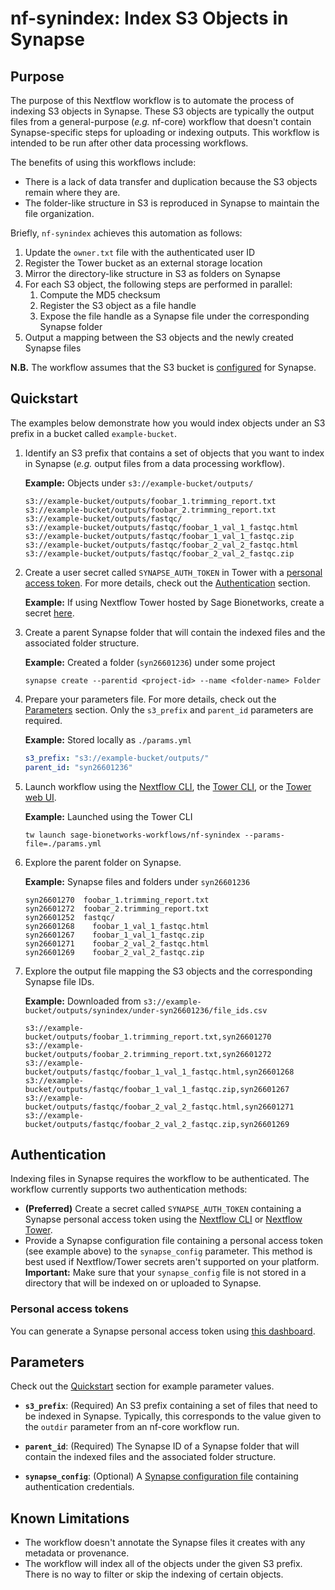 # nf-synindex: Index S3 Objects in Synapse

## Purpose

The purpose of this Nextflow workflow is to automate the process of indexing S3 objects in Synapse. These S3 objects are typically the output files from a general-purpose (_e.g._ nf-core) workflow that doesn't contain Synapse-specific steps for uploading or indexing outputs. This workflow is intended to be run after other data processing workflows.

The benefits of using this workflows include:

- There is a lack of data transfer and duplication because the S3 objects remain where they are.
- The folder-like structure in S3 is reproduced in Synapse to maintain the file organization.

Briefly, `nf-synindex` achieves this automation as follows:

1. Update the `owner.txt` file with the authenticated user ID
2. Register the Tower bucket as an external storage location
3. Mirror the directory-like structure in S3 as folders on Synapse
4. For each S3 object, the following steps are performed in parallel:
   1. Compute the MD5 checksum
   2. Register the S3 object as a file handle
   3. Expose the file handle as a Synapse file under the corresponding Synapse folder
5. Output a mapping between the S3 objects and the newly created Synapse files

**N.B.** The workflow assumes that the S3 bucket is [configured](https://help.synapse.org/docs/Custom-Storage-Locations.2048327803.html) for Synapse.

## Quickstart

The examples below demonstrate how you would index objects under an S3 prefix in a bucket called `example-bucket`.

1. Identify an S3 prefix that contains a set of objects that you want to index in Synapse (_e.g._ output files from a data processing workflow).

    **Example:** Objects under `s3://example-bucket/outputs/`

    ```text
    s3://example-bucket/outputs/foobar_1.trimming_report.txt
    s3://example-bucket/outputs/foobar_2.trimming_report.txt
    s3://example-bucket/outputs/fastqc/
    s3://example-bucket/outputs/fastqc/foobar_1_val_1_fastqc.html
    s3://example-bucket/outputs/fastqc/foobar_1_val_1_fastqc.zip
    s3://example-bucket/outputs/fastqc/foobar_2_val_2_fastqc.html
    s3://example-bucket/outputs/fastqc/foobar_2_val_2_fastqc.zip
    ```

2. Create a user secret called `SYNAPSE_AUTH_TOKEN` in Tower with a [personal access token](https://www.synapse.org/#!PersonalAccessTokens:). For more details, check out the [Authentication](#authentication) section.

    **Example:** If using Nextflow Tower hosted by Sage Bionetworks, create a secret [here](https://tower.sagebionetworks.org/secrets).

3. Create a parent Synapse folder that will contain the indexed files and the associated folder structure.

    **Example:** Created a folder (`syn26601236`) under some project

    ```text
    synapse create --parentid <project-id> --name <folder-name> Folder
    ```

4. Prepare your parameters file. For more details, check out the [Parameters](#parameters) section. Only the `s3_prefix` and `parent_id` parameters are required.

    **Example:** Stored locally as `./params.yml`

    ```yaml
    s3_prefix: "s3://example-bucket/outputs/"
    parent_id: "syn26601236"
    ```

5. Launch workflow using the [Nextflow CLI](https://nextflow.io/docs/latest/cli.html#run), the [Tower CLI](https://help.tower.nf/latest/cli/), or the [Tower web UI](https://help.tower.nf/latest/launch/launchpad/).

    **Example:** Launched using the Tower CLI

    ```console
    tw launch sage-bionetworks-workflows/nf-synindex --params-file=./params.yml
    ```

6. Explore the parent folder on Synapse.

    **Example:** Synapse files and folders under `syn26601236`

    ```text
    syn26601270  foobar_1.trimming_report.txt
    syn26601272  foobar_2.trimming_report.txt
    syn26601252  fastqc/
    syn26601268    foobar_1_val_1_fastqc.html
    syn26601267    foobar_1_val_1_fastqc.zip
    syn26601271    foobar_2_val_2_fastqc.html
    syn26601269    foobar_2_val_2_fastqc.zip
    ```

7. Explore the output file mapping the S3 objects and the corresponding Synapse file IDs.

    **Example:** Downloaded from `s3://example-bucket/outputs/synindex/under-syn26601236/file_ids.csv`

    ```text
    s3://example-bucket/outputs/foobar_1.trimming_report.txt,syn26601270
    s3://example-bucket/outputs/foobar_2.trimming_report.txt,syn26601272
    s3://example-bucket/outputs/fastqc/foobar_1_val_1_fastqc.html,syn26601268
    s3://example-bucket/outputs/fastqc/foobar_1_val_1_fastqc.zip,syn26601267
    s3://example-bucket/outputs/fastqc/foobar_2_val_2_fastqc.html,syn26601271
    s3://example-bucket/outputs/fastqc/foobar_2_val_2_fastqc.zip,syn26601269
    ```

## Authentication

Indexing files in Synapse requires the workflow to be authenticated. The workflow currently supports two authentication methods:

- **(Preferred)** Create a secret called `SYNAPSE_AUTH_TOKEN` containing a Synapse personal access token using the [Nextflow CLI](https://nextflow.io/docs/latest/secrets.html) or [Nextflow Tower](https://help.tower.nf/latest/secrets/overview/).
- Provide a Synapse configuration file containing a personal access token (see example above) to the `synapse_config` parameter. This method is best used if Nextflow/Tower secrets aren't supported on your platform. **Important:** Make sure that your `synapse_config` file is not stored in a directory that will be indexed on or uploaded to Synapse.

### Personal access tokens

You can generate a Synapse personal access token using [this dashboard](https://www.synapse.org/#!PersonalAccessTokens:).

## Parameters

Check out the [Quickstart](#quickstart) section for example parameter values.

- **`s3_prefix`**: (Required) An S3 prefix containing a set of files that need to be indexed in Synapse. Typically, this corresponds to the value given to the `outdir` parameter from an nf-core workflow run.

- **`parent_id`**: (Required) The Synapse ID of a Synapse folder that will contain the indexed files and the associated folder structure.

- **`synapse_config`**: (Optional) A [Synapse configuration file](https://python-docs.synapse.org/build/html/Credentials.html#use-synapseconfig) containing authentication credentials. 

## Known Limitations

- The workflow doesn't annotate the Synapse files it creates with any metadata or provenance.
- The workflow will index all of the objects under the given S3 prefix. There is no way to filter or skip the indexing of certain objects.
